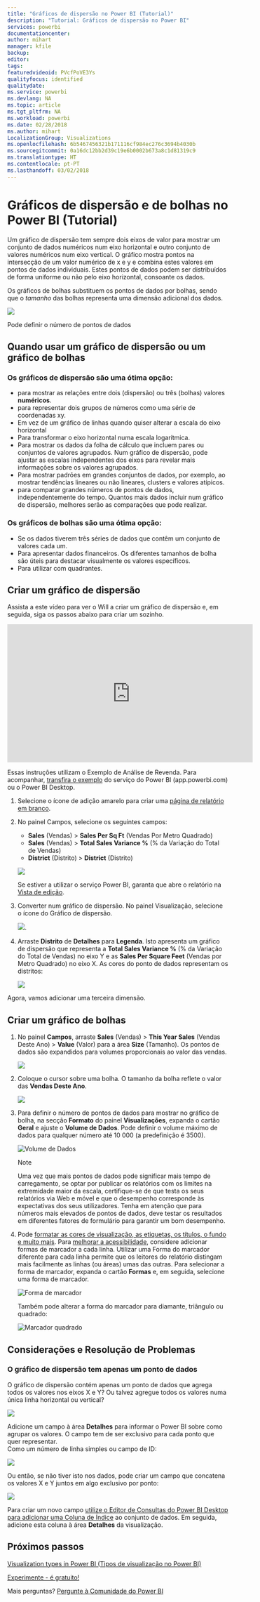 ```yaml
---
title: "Gráficos de dispersão no Power BI (Tutorial)"
description: "Tutorial: Gráficos de dispersão no Power BI"
services: powerbi
documentationcenter: 
author: mihart
manager: kfile
backup: 
editor: 
tags: 
featuredvideoid: PVcfPoVE3Ys
qualityfocus: identified
qualitydate: 
ms.service: powerbi
ms.devlang: NA
ms.topic: article
ms.tgt_pltfrm: NA
ms.workload: powerbi
ms.date: 02/28/2018
ms.author: mihart
LocalizationGroup: Visualizations
ms.openlocfilehash: 6b5467456321b171116cf984ec276c3694b4030b
ms.sourcegitcommit: 0a16dc12bb2d39c19e6b0002b673a8c1d81319c9
ms.translationtype: HT
ms.contentlocale: pt-PT
ms.lasthandoff: 03/02/2018
---
```

# <a name="scatter-charts-and-bubble-charts-in-power-bi-tutorial"></a>Gráficos de dispersão e de bolhas no Power BI (Tutorial)
Um gráfico de dispersão tem sempre dois eixos de valor para mostrar um conjunto de dados numéricos num eixo horizontal e outro conjunto de valores numéricos num eixo vertical. O gráfico mostra pontos na intersecção de um valor numérico de x e y e combina estes valores em pontos de dados individuais. Estes pontos de dados podem ser distribuídos de forma uniforme ou não pelo eixo horizontal, consoante os dados.

Os gráficos de bolhas substituem os pontos de dados por bolhas, sendo que o *tamanho* das bolhas representa uma dimensão adicional dos dados.

![](media/power-bi-visualization-scatter/power-bi-bubble-chart.png)

Pode definir o número de pontos de dados  

## <a name="when-to-use-a-scatter-chart-or-bubble-chart"></a>Quando usar um gráfico de dispersão ou um gráfico de bolhas
### <a name="scatter-charts-are-a-great-choice"></a>Os gráficos de dispersão são uma ótima opção:
* para mostrar as relações entre dois (dispersão) ou três (bolhas) valores **numéricos**.
* para representar dois grupos de números como uma série de coordenadas xy.
* Em vez de um gráfico de linhas quando quiser alterar a escala do eixo horizontal    
* Para transformar o eixo horizontal numa escala logarítmica.
* Para mostrar os dados da folha de cálculo que incluem pares ou conjuntos de valores agrupados. Num gráfico de dispersão, pode ajustar as escalas independentes dos eixos para revelar mais informações sobre os valores agrupados.
* Para mostrar padrões em grandes conjuntos de dados, por exemplo, ao mostrar tendências lineares ou não lineares, clusters e valores atípicos.
* para comparar grandes números de pontos de dados, independentemente do tempo.  Quantos mais dados incluir num gráfico de dispersão, melhores serão as comparações que pode realizar.

### <a name="bubble-charts-are-a-great-choice"></a>Os gráficos de bolhas são uma ótima opção:
* Se os dados tiverem três séries de dados que contêm um conjunto de valores cada um.
* Para apresentar dados financeiros.  Os diferentes tamanhos de bolha são úteis para destacar visualmente os valores específicos.
* Para utilizar com quadrantes.

## <a name="create-a-scatter-chart"></a>Criar um gráfico de dispersão
Assista a este vídeo para ver o Will a criar um gráfico de dispersão e, em seguida, siga os passos abaixo para criar um sozinho.

<iframe width="560" height="315" src="https://www.youtube.com/embed/PVcfPoVE3Ys?list=PL1N57mwBHtN0JFoKSR0n-tBkUJHeMP2cP" frameborder="0" allowfullscreen></iframe>


Essas instruções utilizam o Exemplo de Análise de Revenda. Para acompanhar, [transfira o exemplo](sample-datasets.md) do serviço do Power BI (app.powerbi.com) ou o Power BI Desktop.   

1. Selecione o ícone de adição amarelo para criar uma [página de relatório em branco](power-bi-report-add-page.md).
 
2. No painel Campos, selecione os seguintes campos:
   - **Sales** (Vendas)  > **Sales Per Sq Ft** (Vendas Por Metro Quadrado)
   - **Sales** (Vendas)  > **Total Sales Variance %** (% da Variação do Total de Vendas)
   - **District** (Distrito)  > **District** (Distrito)

    ![](media/power-bi-visualization-scatter/power-bi-bar-chart.png)

    Se estiver a utilizar o serviço Power BI, garanta que abre o relatório na [Vista de edição](service-interact-with-a-report-in-editing-view.md).

3. Converter num gráfico de dispersão. No painel Visualização, selecione o ícone do Gráfico de dispersão.

   ![](media/power-bi-visualization-scatter/pbi_scatter_chart_icon.png).

4. Arraste **Distrito** de **Detalhes** para **Legenda**. Isto apresenta um gráfico de dispersão que representa a **Total Sales Variance %** (% da Variação do Total de Vendas) no eixo Y e as **Sales Per Square Feet** (Vendas por Metro Quadrado) no eixo X. As cores do ponto de dados representam os distritos:

    ![](media/power-bi-visualization-scatter/power-bi-scatter.png)

Agora, vamos adicionar uma terceira dimensão.

## <a name="create-a-bubble-chart"></a>Criar um gráfico de bolhas

1. No painel **Campos**, arraste **Sales** (Vendas)  > **This Year Sales** (Vendas Deste Ano)  > **Value** (Valor) para a área **Size** (Tamanho). Os pontos de dados são expandidos para volumes proporcionais ao valor das vendas.
   
   ![](media/power-bi-visualization-scatter/power-bi-bubble.png)

2. Coloque o cursor sobre uma bolha. O tamanho da bolha reflete o valor das **Vendas Deste Ano**.
   
    ![](media/power-bi-visualization-scatter/pbi_scatter_chart_hover.png)

3. Para definir o número de pontos de dados para mostrar no gráfico de bolha, na secção **Formato** do painel **Visualizações**, expanda o cartão **Geral** e ajuste o **Volume de Dados**. Pode definir o volume máximo de dados para qualquer número até 10 000 (a predefinição é 3500).

    ![Volume de Dados](media/power-bi-visualization-scatter/pbi_scatter_data_volume.png) 

   > [!NOTE]
   > Uma vez que mais pontos de dados pode significar mais tempo de carregamento, se optar por publicar os relatórios com os limites na extremidade maior da escala, certifique-se de que testa os seus relatórios via Web e móvel e que o desempenho corresponde às expectativas dos seus utilizadores. Tenha em atenção que para números mais elevados de pontos de dados, deve testar os resultados em diferentes fatores de formulário para garantir um bom desempenho.

4. Pode [formatar as cores de visualização, as etiquetas, os títulos, o fundo e muito mais](service-getting-started-with-color-formatting-and-axis-properties.md). Para [melhorar a acessibilidade](desktop-accessibility.md), considere adicionar formas de marcador a cada linha. Utilizar uma Forma do marcador diferente para cada linha permite que os leitores do relatório distingam mais facilmente as linhas (ou áreas) umas das outras. Para selecionar a forma de marcador, expanda o cartão **Formas** e, em seguida, selecione uma forma de marcador.

      ![Forma de marcador](media/power-bi-visualization-scatter/pbi_scatter_marker.png)

   Também pode alterar a forma do marcador para diamante, triângulo ou quadrado:

   ![Marcador quadrado](media/power-bi-visualization-scatter/pbi_scatter_chart_hover_square.png)


## <a name="considerations-and-troubleshooting"></a>Considerações e Resolução de Problemas

### <a name="your-scatter-chart-has-only-one-data-point"></a>**O gráfico de dispersão tem apenas um ponto de dados**
O gráfico de dispersão contém apenas um ponto de dados que agrega todos os valores nos eixos X e Y?  Ou talvez agregue todos os valores numa única linha horizontal ou vertical?

![](media/power-bi-visualization-scatter/pbi_scatter_tshoot1.png)

Adicione um campo à área **Detalhes** para informar o Power BI sobre como agrupar os valores. O campo tem de ser exclusivo para cada ponto que quer representar.  
Como um número de linha simples ou campo de ID:

![](media/power-bi-visualization-scatter/pbi_scatter_tshoot.png)

Ou então, se não tiver isto nos dados, pode criar um campo que concatena os valores X e Y juntos em algo exclusivo por ponto:

![](media/power-bi-visualization-scatter/pbi_scatter_tshoot2.png)

Para criar um novo campo [utilize o Editor de Consultas do Power BI Desktop para adicionar uma Coluna de Índice](desktop-add-custom-column.md) ao conjunto de dados.  Em seguida, adicione esta coluna à área **Detalhes** da visualização.

## <a name="next-steps"></a>Próximos passos
 [Visualization types in Power BI (Tipos de visualização no Power BI)](power-bi-visualization-types-for-reports-and-q-and-a.md)

[Experimente - é gratuito!](https://powerbi.com/)  

Mais perguntas? [Pergunte à Comunidade do Power BI](http://community.powerbi.com/)

